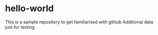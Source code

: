 # hello-world
This is a sample repository to get familiarised with github
Additional data just for testing
